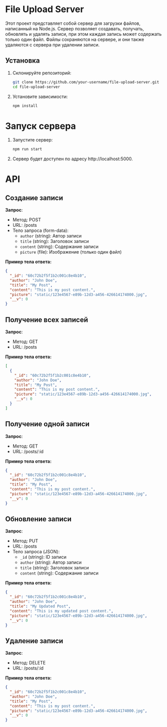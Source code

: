 # File Upload Server

Этот проект представляет собой сервер для загрузки файлов, написанный на Node.js. Сервер позволяет создавать, получать, обновлять и удалять записи, при этом каждая запись может содержать только один файл. Файлы сохраняются на сервере, и они также удаляются с сервера при удалении записи.

## Установка

1. Склонируйте репозиторий:

   ```bash
   git clone https://github.com/your-username/file-upload-server.git
   cd file-upload-server
   ```
2. Установите зависимости:

    ```bash
   npm install
   ```
   
# Запуск сервера

1. Запустите сервер:

    ```bash
    npm run start
    ```

2. Сервер будет доступен по адресу http://localhost:5000.


# API
## Создание записи

**Запрос**:
* Метод: POST
* URL: /posts
* Тело запроса (form-data):
  * `author` (string): Автор записи
  * `title` (string): Заголовок записи
  * `content` (string): Содержание записи
  * `picture` (file): Изображение (только один файл)

**Пример тела ответа:**
```json
{
  "_id": "60c72b2f5f1b2c001c8e4b10",
  "author": "John Doe",
  "title": "My Post",
  "content": "This is my post content.",
  "picture": "static/123e4567-e89b-12d3-a456-426614174000.jpg",
  "__v": 0
}
```
## Получение всех записей

**Запрос**:
* Метод: GET
* URL: /posts

**Пример тела ответа:**
```json
[
  {
    "_id": "60c72b2f5f1b2c001c8e4b10",
    "author": "John Doe",
    "title": "My Post",
    "content": "This is my post content.",
    "picture": "static/123e4567-e89b-12d3-a456-426614174000.jpg",
    "__v": 0
  }
]
```

## Получение одной записи

**Запрос**:
* Метод: GET
* URL: /posts/:id

**Пример тела ответа:**
```json
{
  "_id": "60c72b2f5f1b2c001c8e4b10",
  "author": "John Doe",
  "title": "My Post",
  "content": "This is my post content.",
  "picture": "static/123e4567-e89b-12d3-a456-426614174000.jpg",
  "__v": 0
}
```

## Обновление записи

**Запрос**:
* Метод: PUT
* URL: /posts
* Тело запроса (JSON):
    * `_id` (string): ID записи
    * `author` (string): Автор записи
    * `title` (string): Заголовок записи
    * `content` (string): Содержание записи

**Пример тела ответа:**
```json
{
  "_id": "60c72b2f5f1b2c001c8e4b10",
  "author": "John Doe",
  "title": "My Updated Post",
  "content": "This is my updated post content.",
  "picture": "static/123e4567-e89b-12d3-a456-426614174000.jpg",
  "__v": 0
}
```

## Удаление записи

**Запрос**:
* Метод: DELETE
* URL: /posts/:id

**Пример тела ответа:**
```json
{
  "_id": "60c72b2f5f1b2c001c8e4b10",
  "author": "John Doe",
  "title": "My Post",
  "content": "This is my post content.",
  "picture": "static/123e4567-e89b-12d3-a456-426614174000.jpg",
  "__v": 0
}
```